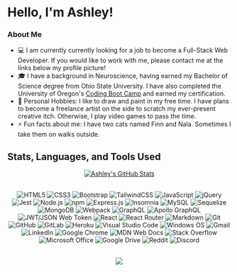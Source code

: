 # Hello, I'm Ashley!

### About Me
- 💻 I am currently currently looking for a job to become a Full-Stack Web Developer. If you would like to work with me, please contact me at the links below my profile picture!
- 🎓 I have a background in Neuroscience, having earned my Bachelor of Science degree from Ohio State University. I have also completed the University of Oregon's <a href="https://bootcamp.uoregon.edu/coding/">Coding Boot Camp</a> and earned my certification.
- 🎯 Personal Hobbies: I like to draw and paint in my free time. I have plans to become a freelance artist on the side to scratch my ever-present creative itch. Otherwise, I play video games to pass the time. 
- ⚡ Fun facts about me: I have two cats named Finn and Nala. Sometimes I take them on walks outside.
<!--- ✨ Check out my portfolio website <a href="">here</a>!-->

## Stats, Languages, and Tools Used

<div align="center">

<a href="https://github.com/ashlynn4567/github-readme-stats"><img align="center" src="https://github-readme-stats.vercel.app/api?username=ashlynn4567&show_icons=true&theme=ayu-mirage" alt="Ashley's GitHub Stats" /></a>

  <br>
  
   <div align="center">
    <img alt="HTML5" src="https://img.shields.io/badge/html5-%23E34F26.svg?style=for-the-badge&logo=html5&logoColor=white" />
    <img alt="CSS3" src="https://img.shields.io/badge/css3-%231572B6.svg?style=for-the-badge&logo=css3&logoColor=white" />
    <!--<img alt="SASS" src="https://img.shields.io/badge/SASS-hotpink.svg?style=for-the-badge&logo=SASS&logoColor=white" />-->
    <img alt="Bootstrap" src="https://img.shields.io/badge/bootstrap-%23563D7C.svg?style=for-the-badge&logo=bootstrap&logoColor=white" />
    <img alt="TailwindCSS" src="https://img.shields.io/badge/tailwindcss-%2338B2AC.svg?style=for-the-badge&logo=tailwind-css&logoColor=white" />
    <!--<img alt="Green Sock" src="https://img.shields.io/badge/green%20sock-88CE02?style=for-the-badge&logo=greensock&logoColor=white" />-->
    <img alt="JavaScript" src="https://img.shields.io/badge/javascript-%23323330.svg?style=for-the-badge&logo=javascript&logoColor=%23F7DF1E" />
    <img alt="jQuery" src="https://img.shields.io/badge/jquery-%230769AD.svg?style=for-the-badge&logo=jquery&logoColor=white" />
    <img alt="Jest" src="https://img.shields.io/badge/-jest-%23C21325?style=for-the-badge&logo=jest&logoColor=white" />
    <img alt="Node.js" src="https://img.shields.io/badge/node.js-6DA55F?style=for-the-badge&logo=node.js&logoColor=white" />
    <img alt="npm" src="https://img.shields.io/badge/NPM-%23000000.svg?style=for-the-badge&logo=npm&logoColor=white" />
    <img alt="Express.js" src="https://img.shields.io/badge/express.js-%23404d59.svg?style=for-the-badge&logo=express&logoColor=%2361DAFB" />
    <img alt="Insomnia" src="https://img.shields.io/badge/Insomnia-black?style=for-the-badge&logo=insomnia&logoColor=5849BE" />
    <img alt="MySQL" src="https://img.shields.io/badge/mysql-%2300f.svg?style=for-the-badge&logo=mysql&logoColor=white" />
    <img alt="Sequelize" src="https://img.shields.io/badge/Sequelize-52B0E7?style=for-the-badge&logo=Sequelize&logoColor=white" />
    <img alt="MongoDB" src="https://img.shields.io/badge/MongoDB-%234ea94b.svg?style=for-the-badge&logo=mongodb&logoColor=white" />
    <img alt="Webpack" src="https://img.shields.io/badge/webpack-%238DD6F9.svg?style=for-the-badge&logo=webpack&logoColor=black" />
    <img alt="GraphQL" src="https://img.shields.io/badge/-GraphQL-E10098?style=for-the-badge&logo=graphql&logoColor=white" />
    <img alt="Apollo GraphQL" src="https://img.shields.io/badge/-ApolloGraphQL-311C87?style=for-the-badge&logo=apollo-graphql" />
    <img alt="JWT/JSON Web Token" src="https://img.shields.io/badge/JWT-black?style=for-the-badge&logo=JSON%20web%20tokens" />
    <img alt="React" src="https://img.shields.io/badge/react-%2320232a.svg?style=for-the-badge&logo=react&logoColor=%2361DAFB" />
    <img alt="React Router" src="https://img.shields.io/badge/React_Router-CA4245?style=for-the-badge&logo=react-router&logoColor=white" />
    <!--<img alt="Redux" src="https://img.shields.io/badge/redux-%23593d88.svg?style=for-the-badge&logo=redux&logoColor=white" />-->
    <img alt="Markdown" src="https://img.shields.io/badge/markdown-%23000000.svg?style=for-the-badge&logo=markdown&logoColor=white" />
    <img alt="Git" src="https://img.shields.io/badge/git-%23F05033.svg?style=for-the-badge&logo=git&logoColor=white" />
    <img alt="GitHub" src="https://img.shields.io/badge/github-%23121011.svg?style=for-the-badge&logo=github&logoColor=white" />
    <img alt="GitLab" src="https://img.shields.io/badge/gitlab-%23181717.svg?style=for-the-badge&logo=gitlab&logoColor=white" />
    <img alt="Heroku" src="https://img.shields.io/badge/heroku-%23430098.svg?style=for-the-badge&logo=heroku&logoColor=white" />
    <img alt="Visual Studio Code" src="https://img.shields.io/badge/Visual%20Studio-5C2D91.svg?style=for-the-badge&logo=visual-studio&logoColor=white" />
    <img alt="Windows OS" src="https://img.shields.io/badge/Windows-0078D6?style=for-the-badge&logo=windows&logoColor=white" />
    <img alt="Gmail" src="https://img.shields.io/badge/Gmail-D14836?style=for-the-badge&logo=gmail&logoColor=white" />
    <img alt="LinkedIn" src="https://img.shields.io/badge/linkedin-%230077B5.svg?style=for-the-badge&logo=linkedin&logoColor=white" />
    <img alt="Google Chrome" src="https://img.shields.io/badge/Google%20Chrome-4285F4?style=for-the-badge&logo=GoogleChrome&logoColor=white" />
    <img alt="MDN Web Docs" src="https://img.shields.io/badge/MDN_Web_Docs-black?style=for-the-badge&logo=mdnwebdocs&logoColor=white" />
    <img alt="Stack Overflow" src="https://img.shields.io/badge/-Stackoverflow-FE7A16?style=for-the-badge&logo=stack-overflow&logoColor=white" />
    <img alt="Microsoft Office" src="https://img.shields.io/badge/Microsoft_Office-D83B01?style=for-the-badge&logo=microsoft-office&logoColor=white" />
    <img alt="Google Drive" src="https://img.shields.io/badge/Google%20Drive-4285F4?style=for-the-badge&logo=googledrive&logoColor=white" />
    <img alt="Reddit" src="https://img.shields.io/badge/Reddit-%23FF4500.svg?style=for-the-badge&logo=Reddit&logoColor=white" />
    <img alt="Discord" src="https://img.shields.io/badge/Discord-%237289DA.svg?style=for-the-badge&logo=discord&logoColor=white" />
   </div>

  <br>

<a href="https://github.com/ashlynn4567/github-readme-stats"><img align="center" src="https://github-readme-stats.vercel.app/api/top-langs/?username=ashlynn4567&show_icons=true&theme=ayu-mirage&layout=compact" /></a>
</div>
